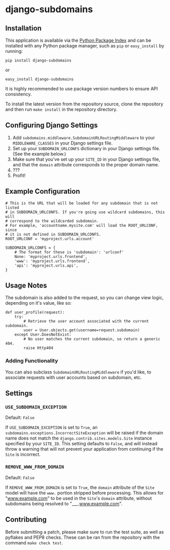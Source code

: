# django-subdomains

## Installation

This application is available via the
[Python Package Index](http://pypi.python.org/pypi/django-subdomains) and can
be installed with any Python package manager, such as `pip` or `easy_install`
by running:

    pip install django-subdomains

or

    easy_install django-subdomains

It is highly recommended to use package version numbers to ensure API
consistency.

To install the latest version from the repository source, clone the repository
and then run `make install` in the repository directory.

## Configuring Django Settings

1. Add `subdomains.middleware.SubdomainURLRoutingMiddleware` to your
`MIDDLEWARE_CLASSES` in your Django settings file.
2. Set up your `SUBDOMAIN_URLCONFS` dictionary in your Django settings file.
(See the example below.)
3. Make sure that you've set up your `SITE_ID` in your Django settings file, 
and that the `domain` attribute corresponds to the proper domain name.
4. ???
5. Profit!

## Example Configuration

    # This is the URL that will be loaded for any subdomain that is not listed
    # in SUBDOMAIN_URLCONFS. If you're going use wildcard subdomains, this will
    # correspond to the wildcarded subdomain. 
    # For example, 'accountname.mysite.com' will load the ROOT_URLCONF, since 
    # it is not defined in SUBDOMAIN_URLCONFS.
    ROOT_URLCONF = 'myproject.urls.account'
    
    SUBDOMAIN_URLCONFS = {
        # The format for these is 'subdomain': 'urlconf'
        None: 'myproject.urls.frontend',
        'www': 'myproject.urls.frontend',
        'api': 'myproject.urls.api',
    }

## Usage Notes

The subdomain is also added to the request, so you can change view logic, 
depending on it's value, like so:

    def user_profile(request):
        try:
            # Retrieve the user account associated with the current subdomain.
            user = User.objects.get(username=request.subdomain)
        except User.DoesNotExist:
            # No user matches the current subdomain, so return a generic 404.
            raise Http404

### Adding Functionality

You can also subclass `SubdomainURLRoutingMiddleware` if you'd like, to 
associate requests with user accounts based on subdomain, etc.

## Settings

### `USE_SUBDOMAIN_EXCEPTION`

Default: `False`

If `USE_SUBDOMAIN_EXCEPTION` is set to `True`, an 
`subdomains.exceptions.IncorrectSiteException` will be raised if the domain
name does not match the `django.contrib.sites.models.Site` instance specified
by your `SITE_ID`. This setting defaults to `False`, and will instead throw a
warning that will not prevent your application from continuing if the `Site` 
is incorrect.

### `REMOVE_WWW_FROM_DOMAIN`

Default: `False`

If `REMOVE_WWW_FROM_DOMAIN` is set to `True`, the `domain` attribute of the
`Site` model will have the `www.` portion stripped before processing. This 
allows for "www.example.com" to be used in the `Site`'s `domain` attribute,
without subdomains being resolved to "___.www.example.com".

## Contributing

Before submitting a patch, please make sure to run the test suite, as well as
pyflakes and PEP8 checks. These can be ran from the repository with the command
`make check test`.
